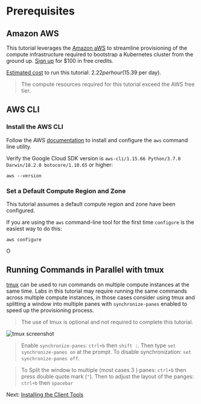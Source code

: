 # Prerequisites

## Amazon AWS

This tutorial leverages the [Amazon aWS](https://aws.amazon.com/) to streamline provisioning of the compute infrastructure required to bootstrap a Kubernetes cluster from the ground up. [Sign up](https://aws.amazon.com/free/) for $100 in free credits.

[Estimated cost](https://calculator.s3.amazonaws.com/index.html) to run this tutorial: $2.22 per hour ($15.39 per day).

> The compute resources required for this tutorial exceed the AWS  free tier.

## AWS CLI

### Install the AWS CLI 

Follow the AWS [documentation](https://docs.aws.amazon.com/cli/latest/userguide/cli-chap-install.html) to install and configure the `aws` command line utility.

Verify the Google Cloud SDK version is `aws-cli/1.15.66 Python/3.7.0 Darwin/18.2.0 botocore/1.10.65` or higher:

```
aws --version
```

### Set a Default Compute Region and Zone

This tutorial assumes a default compute region and zone have been configured.

If you are using the `aws` command-line tool for the first time `configure` is the easiest way to do this:

```
aws configure
```

O

## Running Commands in Parallel with tmux

[tmux](https://github.com/tmux/tmux/wiki) can be used to run commands on multiple compute instances at the same time. Labs in this tutorial may require running the same commands across multiple compute instances, in those cases consider using tmux and splitting a window into multiple panes with `synchronize-panes` enabled to speed up the provisioning process.

> The use of tmux is optional and not required to complete this tutorial.

![tmux screenshot](images/tmux-screenshot.png)

> Enable `synchronize-panes`: `ctrl+b` then `shift :`. Then type `set synchronize-panes on` at the prompt. To disable synchronization: `set synchronize-panes off`.

> To Split the window to multiple (most cases 3 ) panes: `ctrl+b` then press double quote mark (`"`). Then to adjust the layout of the panges: `ctrl+b` then `spacebar`

Next: [Installing the Client Tools](02-client-tools.md)
